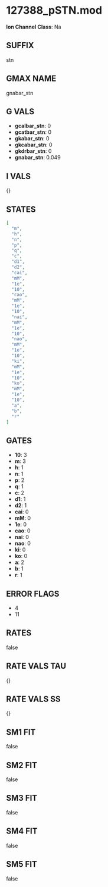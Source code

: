 # 127388_pSTN.mod

**Ion Channel Class**: Na

## SUFFIX

stn

## GMAX NAME

gnabar_stn

## G VALS

- **gcalbar_stn**: 0
- **gcatbar_stn**: 0
- **gkabar_stn**: 0
- **gkcabar_stn**: 0
- **gkdrbar_stn**: 0
- **gnabar_stn**: 0.049

## I VALS

{}

## STATES

```json
[
  "m",
  "h",
  "n",
  "p",
  "q",
  "c",
  "d1",
  "d2",
  "cai",
  "mM",
  "1e",
  "10",
  "cao",
  "mM",
  "1e",
  "10",
  "nai",
  "mM",
  "1e",
  "10",
  "nao",
  "mM",
  "1e",
  "10",
  "ki",
  "mM",
  "1e",
  "10",
  "ko",
  "mM",
  "1e",
  "10",
  "a",
  "b",
  "r"
]
```

## GATES

- **10**: 3
- **m**: 3
- **h**: 1
- **n**: 1
- **p**: 2
- **q**: 1
- **c**: 2
- **d1**: 1
- **d2**: 1
- **cai**: 0
- **mM**: 0
- **1e**: 0
- **cao**: 0
- **nai**: 0
- **nao**: 0
- **ki**: 0
- **ko**: 0
- **a**: 2
- **b**: 1
- **r**: 1

## ERROR FLAGS

- 4
- 11

## RATES

false

## RATE VALS TAU

{}

## RATE VALS SS

{}

## SM1 FIT

false

## SM2 FIT

false

## SM3 FIT

false

## SM4 FIT

false

## SM5 FIT

false
